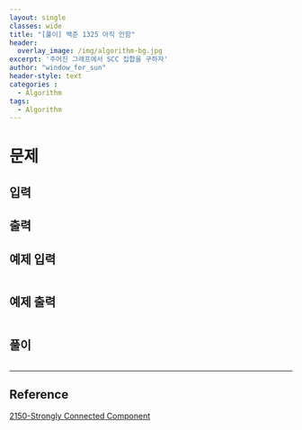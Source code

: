 ```yaml
--- 
layout: single
classes: wide
title: "[풀이] 백준 1325 아직 안함"
header:
  overlay_image: /img/algorithm-bg.jpg
excerpt: '주어진 그래프에서 SCC 집합을 구하자'
author: "window_for_sun"
header-style: text
categories :
  - Algorithm
tags:
  - Algorithm
---  
```


# 문제

## 입력

## 출력

## 예제 입력

```
```  

## 예제 출력

```
```  

## 풀이

```java
```  

---
## Reference
[2150-Strongly Connected Component](https://www.acmicpc.net/problem/2150)  
